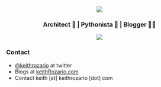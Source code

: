 <br>
<p align="center">
<img align="center" src="https://img.shields.io/badge/keith-Rozario-blue">
</p>
<h3 align="center">Architect 📐 | Pythonista 🐍 | Blogger 👨‍💻 </h3>

<p align="center">
<img align="center" src="https://github-readme-stats.vercel.app/api?username=keithrozario&show_icons=true&theme=transparent">
</p>

### Contact

* [@keithrozario](https://twitter.com/keithrozario?lang=en) at twitter
* Blogs at [keithRozario.com](https://www.keithrozario.com)
* Contact keith [at] keithrozario [dot] com
